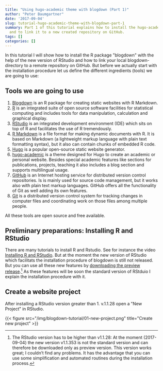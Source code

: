 ```yaml
---
title: "Using hugo-academic theme with blogdown (Part 1)"
author: "Peter Baumgartner"
date: '2017-09-04'
slug: tutorial-hugo-academic-theme-with-blogdown-part-1
summary: Part 1 of this tutorial explains how to install the hugo-academic theme on top of blogdown
  and to link it to a new created repository on GitHub.
tags: []
categories: []
---
```


In this tutorial I will show how to install the R package "blogdown" with the help of the new version of RStudio and how to link your local blogdown-directory to a remote repository on GitHub. But before we actually start with the installation procedure let us define the different ingredients (tools) we are going to use:

## Tools we are going to use

1. [Blogdown](https://bookdown.org/yihui/blogdown/) is an R package for creating static websites with R Markdown. 
2. [R](https://www.r-project.org/about.html) is an integrated suite of open source software facilities for statistical computing and includes tools for data manipulation, calculation and graphical display.
2. [RStudio](https://www.rstudio.com/) is an integrated development environment (IDE) which sits on top of R and facilitates the use of R tremendously.
3. [R Markdown](http://rmarkdown.rstudio.com/) is a file format for making dynamic documents with R. It is based on Markdown (a lightweight markup language with plain text formatting syntax), but it also can contain chunks of embedded R code.
4. [Hugo](https://gohugo.io/) is a popular open-source static website generator.
5. [hugo-academic](https://themes.gohugo.io/academic/) is a theme designed for Hugo to create an academic or personal website. Besides special academic features like sections for publications, projects, teaching it also includes a blog section and supports multilingual usage.
6. [GitHub](https://github.com/) is an Internet hosting service for distributed version control repositories. Is is mainly used for source code management, but it works also with plain text markup languages. GitHub offers all the functionality of Git as well adding its own features.
7. [Git](https://git-scm.com/) is a distributed version control system  for tracking changes in computer files and coordinating work on those files among multiple people.

All these tools are open source and free available. 

## Preliminary preparations: Installing R and RStudio

There are many tutorials to install R and Rstudio. See for instance the video [Installing R and RStudio](https://www.youtube.com/watch?v=cX532N_XLIs). But at the moment the new version of RStudio which facilitats the installation procedure of blogdown is still not released. But you can use all these new features by [downloading the preview release](https://www.rstudio.com/products/rstudio/download/preview/).[^1] As these features will be soon the standard version of RStduio I explain the installation procedure with it.

[^1]: The RStudio version has to be higher than v1.1.28: At the moment (2017-09-04) the new version v1.1.353 is not the standard version and can therefore be downloaded only as preview version. This version works great; I couldn’t find any problems. It has the advantage that you can use some simplification and automated routines during the installation process. 

## Create a website project

After installing a RStudio version greater than 1. v.1.1.28 open a "New Project" in RStudio.

<!-- 
The following r code has to be knitted in order to produce a html/pdf/word file e.g. for bookdown.
The picture is not be seen as static website with hugo
```{r new-project, fig.cap='Create a new project.', fig.align='center', out.width='80%', echo=FALSE} 
 knitr::include_graphics('../../static/img/blogdown-tutorial/01-new-project.png')
``` 
-->

{{< figure src="/img/blogdown-tutorial/01-new-project.png" title="Create new project" >}}


